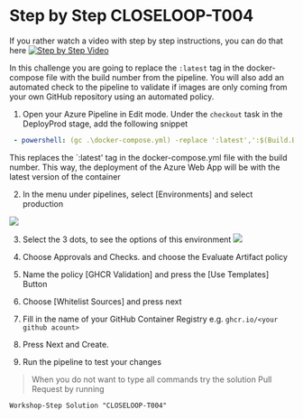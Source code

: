 # Step by Step CLOSELOOP-T004

If you rather watch a video with step by step instructions, you can do that here
[![Step by Step Video](https://img.youtube.com/vi/2K0S-YldvuQ/0.jpg)](https://www.youtube.com/watch?v=2K0S-YldvuQ)


In this challenge you are going to replace the `:latest` tag in the docker-compose file with the build number from the pipeline. You will also add an automated check to the pipeline to validate if images are only coming from your own GitHub repository using an automated policy. 

1. Open your Azure Pipeline in Edit mode. Under the `checkout` task in the DeployProd stage, add the following snippet

```YAML
 - powershell: (gc .\docker-compose.yml) -replace ':latest',':$(Build.BuildNumber)' | set-content .\docker-compose.yml
```
This replaces the `:latest' tag in the docker-compose.yml file with the build number. This way, the deployment of the Azure Web App will be with the latest version of the container

2. In the menu under pipelines, select [Environments] and select production

![](https://raw.githubusercontent.com/himanshuahlawat31/collabwork-demo/main/Assets/2020-10-16-15-30-29.png)

3. Select the 3 dots, to see the options of this environment
![](https://raw.githubusercontent.com/himanshuahlawat31/collabwork-demo/main/Assets/2020-10-16-15-31-56.png)

4. Choose Approvals and Checks. and choose the Evaluate Artifact policy

5. Name the policy [GHCR Validation] and press the [Use Templates] Button

6. Choose [Whitelist Sources] and press next

7. Fill in the name of your GitHub Container Registry  e.g. `ghcr.io/<your github acount>`

8. Press Next and Create. 

9. Run the pipeline to test your changes

> When you do not want to type all commands try the solution Pull Request by running

```
Workshop-Step Solution "CLOSELOOP-T004"
```

